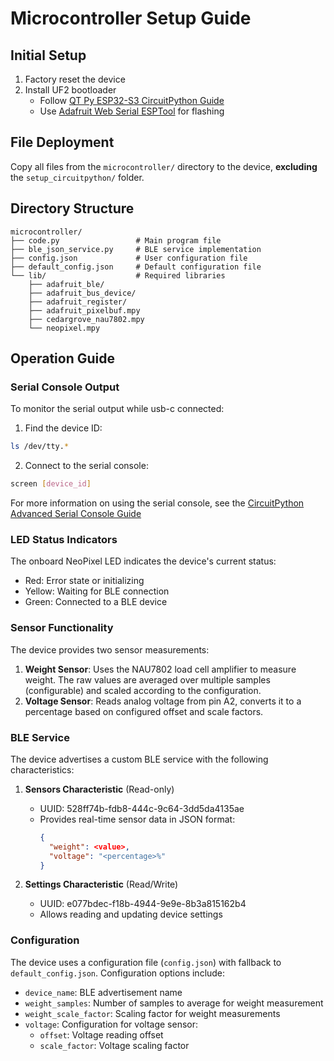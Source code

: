 # Microcontroller Setup Guide

## Initial Setup
1. Factory reset the device
2. Install UF2 bootloader
   - Follow [QT Py ESP32-S3 CircuitPython Guide](https://learn.adafruit.com/adafruit-qt-py-esp32-s3/circuitpython-2)
   - Use [Adafruit Web Serial ESPTool](https://adafruit.github.io/Adafruit_WebSerial_ESPTool/) for flashing

## File Deployment
Copy all files from the `microcontroller/` directory to the device, **excluding** the `setup_circuitpython/` folder.

## Directory Structure
```
microcontroller/
├── code.py                 # Main program file
├── ble_json_service.py     # BLE service implementation
├── config.json             # User configuration file
├── default_config.json     # Default configuration file
└── lib/                    # Required libraries
    ├── adafruit_ble/
    ├── adafruit_bus_device/
    ├── adafruit_register/
    ├── adafruit_pixelbuf.mpy
    ├── cedargrove_nau7802.mpy
    └── neopixel.mpy
```

## Operation Guide

### Serial Console Output
To monitor the serial output while usb-c connected:

1. Find the device ID:
```bash
ls /dev/tty.*
```

2. Connect to the serial console:
```bash
screen [device_id]
```

For more information on using the serial console, see the [CircuitPython Advanced Serial Console Guide](https://learn.adafruit.com/welcome-to-circuitpython/advanced-serial-console-on-mac-and-linux)


### LED Status Indicators
The onboard NeoPixel LED indicates the device's current status:
- Red: Error state or initializing
- Yellow: Waiting for BLE connection
- Green: Connected to a BLE device

### Sensor Functionality
The device provides two sensor measurements:
1. **Weight Sensor**: Uses the NAU7802 load cell amplifier to measure weight. The raw values are averaged over multiple samples (configurable) and scaled according to the configuration.
2. **Voltage Sensor**: Reads analog voltage from pin A2, converts it to a percentage based on configured offset and scale factors.

### BLE Service
The device advertises a custom BLE service with the following characteristics:

1. **Sensors Characteristic** (Read-only)
   - UUID: 528ff74b-fdb8-444c-9c64-3dd5da4135ae
   - Provides real-time sensor data in JSON format:
     ```json
     {
       "weight": <value>,
       "voltage": "<percentage>%"
     }
     ```

2. **Settings Characteristic** (Read/Write)
   - UUID: e077bdec-f18b-4944-9e9e-8b3a815162b4
   - Allows reading and updating device settings

### Configuration
The device uses a configuration file (`config.json`) with fallback to `default_config.json`. Configuration options include:
- `device_name`: BLE advertisement name
- `weight_samples`: Number of samples to average for weight measurement
- `weight_scale_factor`: Scaling factor for weight measurements
- `voltage`: Configuration for voltage sensor:
  - `offset`: Voltage reading offset
  - `scale_factor`: Voltage scaling factor
